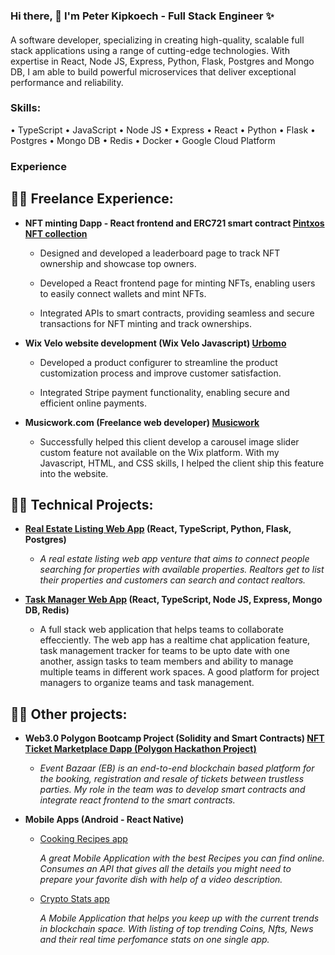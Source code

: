 ### Hi there, 👋 I'm Peter Kipkoech - Full Stack Engineer ✨ 

#### 
A software developer, specializing in creating high-quality, scalable full stack applications using a range of cutting-edge technologies. With expertise in React, Node JS, Express, Python, Flask, Postgres and Mongo DB, I am able to build powerful microservices that deliver exceptional performance and reliability.

### Skills: 

• TypeScript
• JavaScript
• Node JS
• Express
• React
• Python
• Flask
• Postgres
• Mongo DB
• Redis
• Docker
• Google Cloud Platform




### Experience


<h2>👨‍💻 Freelance Experience:</h2>

- <b>NFT minting Dapp - React frontend and ERC721 smart contract [Pintxos NFT collection](https://github.com/denisakera/npxs)</b>
  -  <p>Designed and developed a leaderboard page to track NFT ownership and showcase top owners.</p>
  -  <p>Developed a React frontend page for minting NFTs, enabling users to easily connect wallets and mint NFTs.</p>
  -  <p>Integrated APIs to smart contracts, providing seamless and secure transactions for NFT minting and track ownerships.</p>
- <b>Wix Velo website development (Wix Velo Javascript) [Urbomo](https://www.urbomo.com/) </b>
  -  <p>Developed a product configurer to streamline the product customization process and improve customer satisfaction.</p> 
  -  <p>Integrated Stripe payment functionality, enabling secure and efficient online payments.</p> 
- <b>Musicwork.com (Freelance web developer) [Musicwork](https://www.musicwork.com/)</b> 
  -  <p>Successfully helped this client develop a carousel image slider custom feature not available on the Wix platform. 
      With my Javascript, HTML, and CSS skills, I helped the client ship this feature into the website.
</p>
  


<h2>👨‍💻 Technical Projects:</h2>
  
- <b>[Real Estate Listing Web App](https://github.com/peter571/real-estate-app) (React, TypeScript, Python, Flask, Postgres)</b>
  -  <p><i>A real estate listing web app venture that aims to connect people searching for properties with available properties. Realtors get to list their properties and customers can search and contact realtors.</i></p>
- <b>[Task Manager Web App](https://github.com/peter571/Task-IO) (React, TypeScript, Node JS, Express, Mongo DB, Redis)</b> 
  - <p>A full stack web application that helps teams to collaborate effecciently. The web app has a realtime chat application feature, task management tracker for teams to be upto date with one another, assign tasks to team members and ability to manage multiple teams in different work spaces. A good platform for project managers to organize teams and task management.</p>
 
<h2>👨‍💻 Other projects:</h2>
 
- <b>Web3.0 Polygon Bootcamp Project (Solidity and Smart Contracts) [NFT Ticket Marketplace Dapp (Polygon Hackathon Project)](https://github.com/leoemaxie/event-bazaar)</b>
  - <p><i>Event Bazaar (EB) is an end-to-end blockchain based platform for the booking, registration and resale of tickets between trustless parties. My role in the team was to develop smart contracts and integrate react frontend to the smart contracts.</i></p> 
 
- <b>Mobile Apps (Android - React Native)</b>
  - [Cooking Recipes app](https://github.com/peter571/recipe-app) <p><i>A great Mobile Application with the best Recipes you can find online. Consumes an API that gives all the details you might need to prepare your favorite dish with help of a video description.</i></p> 
  - [Crypto Stats app](https://github.com/peter571/crypto-stats) <p><i>A Mobile Application that helps you keep up with the current trends in blockchain space. With listing of top trending Coins, Nfts, News and their real time perfomance stats on one single app.</i></p> 

